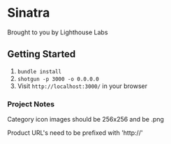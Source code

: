 Sinatra
=============

Brought to you by Lighthouse Labs

## Getting Started

1. `bundle install`
2. `shotgun -p 3000 -o 0.0.0.0`
3. Visit `http://localhost:3000/` in your browser

### Project Notes

Category icon images should be 256x256 and be .png

Product URL's need to be prefixed with 'http://'


